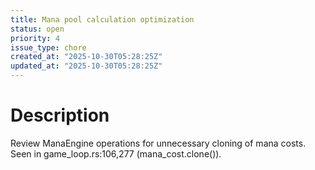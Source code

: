 ```yaml
---
title: Mana pool calculation optimization
status: open
priority: 4
issue_type: chore
created_at: "2025-10-30T05:28:25Z"
updated_at: "2025-10-30T05:28:25Z"
---
```


# Description

Review ManaEngine operations for unnecessary cloning of mana costs.
Seen in game_loop.rs:106,277 (mana_cost.clone()).
